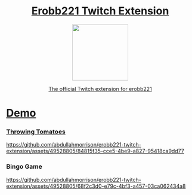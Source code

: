 <h1 align="center"><a href="https://dashboard.twitch.tv/extensions/f424a0vj5jic601up4k7iiplhd29ax-2.0.2">Erobb221 Twitch Extension</h2>

<div align="center">
  <img src="https://github.com/abdullahmorrison/erobb221-twitch-extension/assets/49528805/26d4a302-4362-4534-9e8a-a962ab10b047" width=150/>
</div>
<p align="center">The official Twitch extension for erobb221</p>

# Demo
### Throwing Tomatoes
https://github.com/abdullahmorrison/erobb221-twitch-extension/assets/49528805/84815f35-cce5-4be9-a827-95418ca9dd77

### Bingo Game
https://github.com/abdullahmorrison/erobb221-twitch-extension/assets/49528805/68f2c3d0-e79c-4bf3-a457-03ca062434a8

